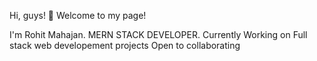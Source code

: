 Hi, guys! 👋
Welcome to my page!




I'm Rohit Mahajan.
MERN STACK DEVELOPER.
Currently Working on Full stack web developement projects
Open to collaborating
